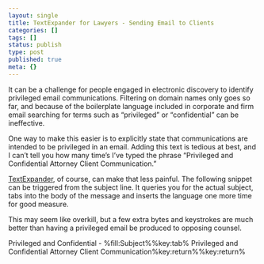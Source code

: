 ```yaml
---
layout: single
title: TextExpander for Lawyers - Sending Email to Clients
categories: []
tags: []
status: publish
type: post
published: true
meta: {}
---
```

It can be a challenge for people engaged in electronic discovery to identify privileged email communications. Filtering on domain names only goes so far, and because of the boilerplate language included in corporate and firm email searching for terms such as “privileged” or “confidential” can be ineffective.


One way to make this easier is to explicitly state that communications are intended to be privileged in an email. Adding this text is tedious at best, and I can’t tell you how many time’s I’ve typed the phrase “Privileged and Confidential Attorney Client Communication.”


[TextExpander](http://www.smilesoftware.com/TextExpander/index.html), of course, can make that less painful. The following snippet can be triggered from the subject line. It queries you for the actual subject, tabs into the body of the message and inserts the language one more time for good measure.


This may seem like overkill, but a few extra bytes and keystrokes are much better than having a privileged email be produced to opposing counsel.


Privileged and Confidential - %fill:Subject%%key:tab%
Privileged and Confidential Attorney Client Communication%key:return%%key:return%
